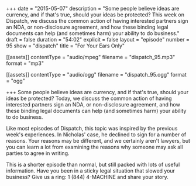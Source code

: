 +++
date = "2015-05-07"
description = "Some people believe ideas are currency, and if that's true, should your ideas be protected? This week on Dispatch, we discuss the common action of having interested partners sign an NDA, or non-disclosure agreement, and how these binding legal documents can help (and sometimes harm) your ability to do business."
draft = false
duration = "54:02"
explicit = false
layout = "episode"
number = 95
show = "dispatch"
title = "For Your Ears Only"

[[assets]]
  contentType = "audio/mpeg"
  filename = "dispatch_95.mp3"
  format = "mp3"

[[assets]]
  contentType = "audio/ogg"
  filename = "dispatch_95.ogg"
  format = "ogg"

+++
Some people believe ideas are currency, and if that's true, should your ideas be protected? Today, we discuss the common action of having interested partners sign an NDA, or non-disclosure agreement, and how these binding legal documents can help (and sometimes harm) your ability to do business.

Like most episodes of Dispatch, this topic was inspired by the previous week's experiences. In Nicholas' case, he declined to sign for a number of reasons. Your reasons may be different, and we certainly aren't lawyers, but you can learn a lot from examining the reasons why someone may ask all parties to agree in writing.

This is a shorter episode than normal, but still packed with lots of useful information. Have you been in a sticky legal situation that slowed your business? Give us a ring: 1 (844) 4-MACHINE and share your story.